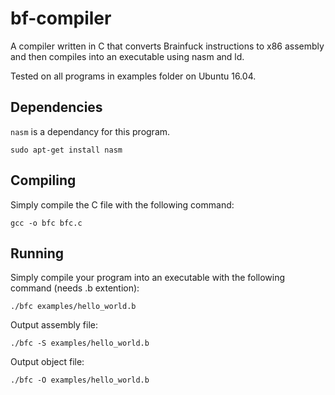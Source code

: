 # bf-compiler
A compiler written in C that converts Brainfuck instructions to x86 assembly and then compiles into an executable using nasm and ld.

Tested on all programs in examples folder on Ubuntu 16.04.

## Dependencies 
`nasm` is a dependancy for this program.
```
sudo apt-get install nasm
```

## Compiling
Simply compile the C file with the following command:  
```
gcc -o bfc bfc.c
```
## Running
Simply compile your program into an executable with the following command (needs .b extention):
```
./bfc examples/hello_world.b
```
Output assembly file:
```
./bfc -S examples/hello_world.b
```
Output object file:
```
./bfc -O examples/hello_world.b
```
